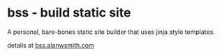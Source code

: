 # bss - build static site

A personal, bare-bones static site builder that 
uses jinja style templates.

details at [bss.alanwsmith.com](https://bss.alanwsmith.com/)

